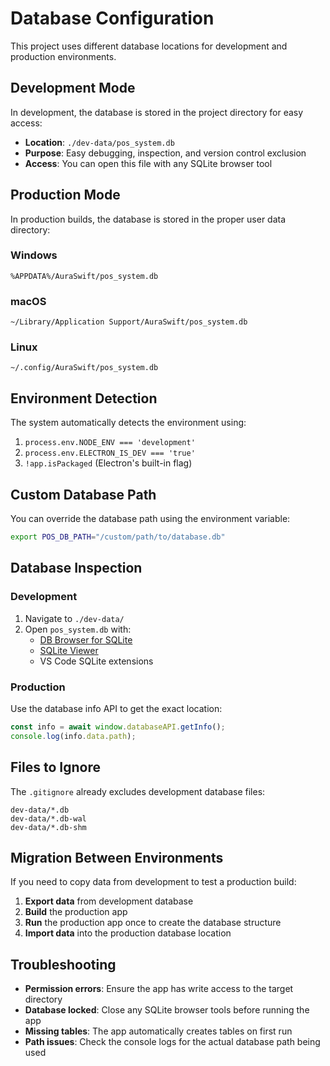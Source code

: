 # Database Configuration

This project uses different database locations for development and production environments.

## Development Mode

In development, the database is stored in the project directory for easy access:

- **Location**: `./dev-data/pos_system.db`
- **Purpose**: Easy debugging, inspection, and version control exclusion
- **Access**: You can open this file with any SQLite browser tool

## Production Mode

In production builds, the database is stored in the proper user data directory:

### Windows

```
%APPDATA%/AuraSwift/pos_system.db
```

### macOS

```
~/Library/Application Support/AuraSwift/pos_system.db
```

### Linux

```
~/.config/AuraSwift/pos_system.db
```

## Environment Detection

The system automatically detects the environment using:

1. `process.env.NODE_ENV === 'development'`
2. `process.env.ELECTRON_IS_DEV === 'true'`
3. `!app.isPackaged` (Electron's built-in flag)

## Custom Database Path

You can override the database path using the environment variable:

```bash
export POS_DB_PATH="/custom/path/to/database.db"
```

## Database Inspection

### Development

1. Navigate to `./dev-data/`
2. Open `pos_system.db` with:
   - [DB Browser for SQLite](https://sqlitebrowser.org/)
   - [SQLite Viewer](https://inloop.github.io/sqlite-viewer/)
   - VS Code SQLite extensions

### Production

Use the database info API to get the exact location:

```javascript
const info = await window.databaseAPI.getInfo();
console.log(info.data.path);
```

## Files to Ignore

The `.gitignore` already excludes development database files:

```
dev-data/*.db
dev-data/*.db-wal
dev-data/*.db-shm
```

## Migration Between Environments

If you need to copy data from development to test a production build:

1. **Export data** from development database
2. **Build** the production app
3. **Run** the production app once to create the database structure
4. **Import data** into the production database location

## Troubleshooting

- **Permission errors**: Ensure the app has write access to the target directory
- **Database locked**: Close any SQLite browser tools before running the app
- **Missing tables**: The app automatically creates tables on first run
- **Path issues**: Check the console logs for the actual database path being used
